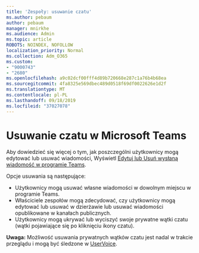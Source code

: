 ```yaml
---
title: 'Zespoły: usuwanie czatu'
ms.author: pebaum
author: pebaum
manager: mnirkhe
ms.audience: Admin
ms.topic: article
ROBOTS: NOINDEX, NOFOLLOW
localization_priority: Normal
ms.collection: Adm_O365
ms.custom:
- "9000743"
- "2680"
ms.openlocfilehash: a9c02dcf00fff4d89b720668e287c1a76b4b68ea
ms.sourcegitcommit: 4fa8325e569dbec489d0518f69df0022626e1d2f
ms.translationtype: MT
ms.contentlocale: pl-PL
ms.lasthandoff: 09/18/2019
ms.locfileid: "37027078"
---
```

# <a name="delete-a-chat-in-microsoft-teams"></a>Usuwanie czatu w Microsoft Teams

Aby dowiedzieć się więcej o tym, jak poszczególni użytkownicy mogą edytować lub usuwać wiadomości, Wyświetl [Edytuj lub Usuń wysłaną wiadomość w programie Teams](https://support.office.com/article/5f1fe604-a900-4a07-b8b7-8cf70ed6b263). 

Opcje usuwania są następujące:

- Użytkownicy mogą usuwać własne wiadomości w dowolnym miejscu w programie Teams.
- Właściciele zespołów mogą zdecydować, czy użytkownicy mogą edytować lub usuwać w dzierżawie lub usuwać wiadomości opublikowane w kanałach publicznych.
- Użytkownicy mogą ukrywać lub wyciszyć swoje prywatne wątki czatu (wątki pojawiające się po kliknięciu ikony czatu).

**Uwaga:** Możliwość usuwania prywatnych wątków czatu jest nadal w trakcie przeglądu i mogą być śledzone w [UserVoice](https://microsoftteams.uservoice.com/forums/555103-public/suggestions/33535006-delete-private-chat-threads). 